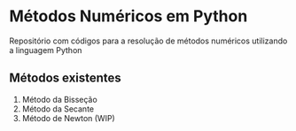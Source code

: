 # Métodos Numéricos em Python

Repositório com códigos para a resolução de métodos numéricos utilizando a linguagem Python

## Métodos existentes

1. Método da Bisseção
2. Método da Secante
3. Método de Newton (WIP)
